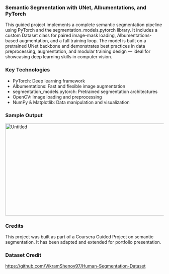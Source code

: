 ### Semantic Segmentation with UNet, Albumentations, and PyTorch

This guided project implements a complete semantic segmentation pipeline using PyTorch and the segmentation_models.pytorch library. It includes a custom Dataset class for paired image-mask loading, Albumentations-based augmentation, and a full training loop. The model is built on a pretrained UNet backbone and demonstrates best practices in data preprocessing, augmentation, and modular training design — ideal for showcasing deep learning skills in computer vision.

### Key Technologies
- PyTorch: Deep learning framework
- Albumentations: Fast and flexible image augmentation
- segmentation_models.pytorch: Pretrained segmentation architectures
- OpenCV: Image loading and preprocessing
- NumPy & Matplotlib: Data manipulation and visualization

### Sample Output

<img width="831" height="293" alt="Untitled" src="https://github.com/user-attachments/assets/b6d9ddfb-0f73-45fc-bfda-12581e26d3e0" />


### Credits
This project was built as part of a Coursera Guided Project on semantic segmentation. It has been adapted and extended for portfolio presentation.

### Dataset Credit
https://github.com/VikramShenoy97/Human-Segmentation-Dataset

